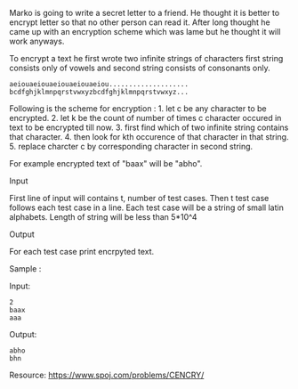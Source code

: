 Marko is going to write a secret letter to a friend. He thought it is better to encrypt letter so that no other person can read it. After long thought he came up with an encryption scheme which was lame but he thought it will work anyways.

To encrypt a text he first wrote two infinite strings of characters first string consists only of vowels and second string consists of consonants only.

    aeiouaeiouaeiouaeiouaeiou....................
    bcdfghjklmnpqrstvwxyzbcdfghjklmnpqrstvwxyz...
 
Following is the scheme for encryption :
    1. let c be any character to be encrypted.
    2. let k be the count of number of times c character occured in text to be encrypted till now.
    3. first find which of two infinite string contains that character.
    4. then look for kth occurence of that character in that string.
    5. replace charcter c by corresponding character in second string.

For example encrypted text of "baax" will be "abho".

Input

First line of input will contains t, number of test cases. Then t test case follows each test case in a line. Each test case will be a string of small latin alphabets. Length of string will be less than 5*10^4

Output

For each test case print encrpyted text.

Sample :

Input:

    2
    baax
    aaa

Output:

    abho
    bhn

Resource:
    https://www.spoj.com/problems/CENCRY/